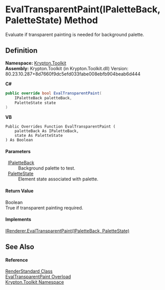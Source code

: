# EvalTransparentPaint(IPaletteBack, PaletteState) Method


Evaluate if transparent painting is needed for background palette.



## Definition
**Namespace:** <a href="79d2eac2-21f4-54ff-7552-b20c33c30600.md">Krypton.Toolkit</a>  
**Assembly:** Krypton.Toolkit (in Krypton.Toolkit.dll) Version: 80.23.10.287+8d7660f9dc5efd033fabe008ebfb904beab6d444

**C#**
``` C#
public override bool EvalTransparentPaint(
	IPaletteBack paletteBack,
	PaletteState state
)
```
**VB**
``` VB
Public Overrides Function EvalTransparentPaint ( 
	paletteBack As IPaletteBack,
	state As PaletteState
) As Boolean
```



#### Parameters
<dl><dt>  <a href="36bc0bae-d9ca-1219-47ea-a9f0b3123d00.md">IPaletteBack</a></dt><dd>Background palette to test.</dd><dt>  <a href="93e626cd-00cf-240e-06c6-ab4d47e982ba.md">PaletteState</a></dt><dd>Element state associated with palette.</dd></dl>

#### Return Value
Boolean  
True if transparent painting required.

#### Implements
<a href="a1d4250b-a49a-d69e-c34b-1fcffd4fc51c.md">IRenderer.EvalTransparentPaint(IPaletteBack, PaletteState)</a>  


## See Also


#### Reference
<a href="8a8b9945-a6ad-21c4-5182-014e3b962e19.md">RenderStandard Class</a>  
<a href="7cb22736-fa23-bd43-cc32-f131f61d2090.md">EvalTransparentPaint Overload</a>  
<a href="79d2eac2-21f4-54ff-7552-b20c33c30600.md">Krypton.Toolkit Namespace</a>  
